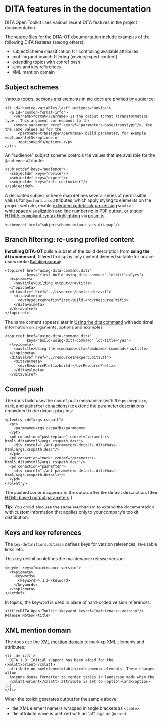 # DITA features in the documentation

DITA Open Toolkit uses various recent DITA features in the project documentation.

The [source files](https://github.com/dita-ot/docs) for the DITA-OT documentation include examples of the following DITA features \(among others\):

-   subjectScheme classification for controlling available attributes
-   profiling and branch filtering \(novice/expert content\)
-   extending topics with conref push
-   keys and key references
-   XML mention domain

## Subject schemes

Various topics, sections and elements in the docs are profiled by audience:

```
<li id="novice-variables-last" audience="novice">
  <p id="common-format-info">
    <varname>format</varname> is the output format (transformation type). This argument corresponds to the
    common parameter <xref keyref="parameters-base/transtype"/>. Use the same values as for the
      <parmname>transtype</parmname> build parameter, for example <option>html5</option> or
      <option>pdf</option>.</p>
</li>
```

An “audience” subject scheme controls the values that are available for the `@audience` attribute:

```
<subjectdef keys="audience">
  <subjectdef keys="novice"/>
  <subjectdef keys="expert"/>
  <subjectdef keys="xslt-customizer"/>
</subjectdef>
```

A dedicated subject scheme map defines several series of permissible values for `@outputclass` attributes, which apply styling to elements on the project website, enable [extended codeblock processing](extended-functionality.md) such as whitespace visualization and line numbering in PDF output, or trigger [HTML5-compliant syntax highlighting](https://www.w3.org/TR/html52/textlevel-semantics.html#the-code-element) via [prism.js](https://prismjs.com).

```
<schemeref href="subjectscheme-outputclass.ditamap"/>
```

## Branch filtering: re-using profiled content

**Installing DITA-OT** pulls a subset of the build description from **using the `dita` command**, filtered to display only content deemed suitable for novice users under [Building output](../topics/first-build-using-dita-command.md):

```
<topicref href="using-dita-command.dita"
          keys="first-build-using-dita-command" locktitle="yes">
  <topicmeta>
    <navtitle>Building output</navtitle>
  </topicmeta>
  <ditavalref href="../resources/novice.ditaval">
    <ditavalmeta>
      <dvrResourcePrefix>first-build-</dvrResourcePrefix>
    </ditavalmeta>
  </ditavalref>
</topicref>
```

The same content appears later in [Using the dita command](../topics/build-using-dita-command.md) with additional information on arguments, options and examples.

```
<topicref href="using-dita-command.dita"
          keys="build-using-dita-command" locktitle="yes">
  <topicmeta>
    <navtitle>Using the <cmdname>dita</cmdname> command</navtitle>
  </topicmeta>
  <ditavalref href="../resources/expert.ditaval">
    <ditavalmeta>
      <dvrResourcePrefix>build-</dvrResourcePrefix>
    </ditavalmeta>
  </ditavalref>
```

## Conref push

The docs build uses the conref push mechanism \(with the `pushreplace`, `mark`, and `pushafter` [conactions](http://docs.oasis-open.org/dita/dita/v1.3/errata01/os/complete/part1-base/langRef/attributes/theconactionattribute.html)\) to extend the parameter descriptions embedded in the default plug-ins:

```
<plentry id="args.csspath">
  <pt>
    <parmname>args.csspath</parmname>
  </pt>
  <pd conaction="pushreplace" conref="parameters-html5.dita#html5/args.csspath.desc">
    <div conref="./ant-parameters-details.dita#base-html/args.csspath.desc"/>
  </pd>
  <pd conaction="mark" conref="parameters-html5.dita#html5/args.csspath.desc"/>
  <pd conaction="pushafter">
    <div conref="./ant-parameters-details.dita#base-html/args.csspath.details"/>
  </pd>
</plentry>
```

The pushed content appears in the output after the default description. \(See [HTML-based output parameters](../parameters/parameters-base-html.md).\)

**Tip:** You could also use the same mechanism to extend the documentation with custom information that applies only to your company’s toolkit distribution.

## Keys and key references

The `key-definitions.ditamap` defines keys for version references, re-usable links, etc.

This key definition defines the maintenance release version:

```
<keydef keys="maintenance-version">
  <topicmeta>
    <keywords>
      <keyword>4.1.2</keyword>
    </keywords>
  </topicmeta>
</keydef>
```

In topics, the keyword is used in place of hard-coded version references:

```language-xml
<title>DITA Open Toolkit <keyword keyref="maintenance-version"/> Release Notes</title>
```

## XML mention domain

The docs use the [XML mention domain](http://docs.oasis-open.org/dita/dita/v1.3/os/part3-all-inclusive/langRef/containers/xml-mention-domain.html#xml-mention-domain) to mark up XML elements and attributes:

```language-xml
<li id="1777">
  DITA 1.3: Initial support has been added for the <xmlatt>orient</xmlatt>
  attribute on <xmlelement>table</xmlelement> elements. These changes allow
  Antenna House Formatter to render tables in landscape mode when the
  <xmlatt>orient</xmlatt> attribute is set to <option>land</option>. […]
</li>
```

When the toolkit generates output for the sample above:

-   the XML element name is wrapped in angle brackets as `<table>`
-   the attribute name is prefixed with an “at” sign as `@orient`


